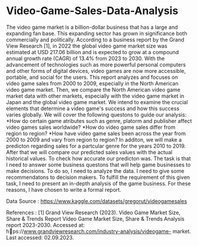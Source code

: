# Video-Game-Sales-Data-Analysis

The video game market is a billion-dollar business that has a large and expanding fan base. This expanding sector
has grown in significance both commercially and politically. According to a business report by the Grand View
Research [1], in 2022 the global video game market size was estimated at USD 217.06 billion and is expected to
grow at a compound annual growth rate (CAGR) of 13.4% from 2023 to 2030. With the advancement of
technologies such as more powerful personal computers and other forms of digital devices, video games are now
more accessible, portable, and social for the users.
This report analyzes and focuses on video game sales from 2000 to 2009, especially in the North American video
game market. Then, we compare the North American video game market data with other markets, especially
with the video game market in Japan and the global video game market. We intend to examine the crucial
elements that determine a video game's success and how this success varies globally. We will cover the following
questons to guide our analysis:
*How do certain game atributes such as genre, platorm and publisher affect video games sales
worldwide?
*How do video game sales differ from region to region?
*How have video game sales been across the year from 2000 to 2009 and vary from region to region?
In additon, we will make a predicton regarding sales for a partcular genre for the years 2010 to 2019. After that
we will compare our predicted sales values with the actual historical values. To check how accurate our
predicton was.
The task is that I need to answer some business questons that will help game businesses to make decisions. To
do so, I need to analyze the data. I need to give some recommendatons to decision makers. To fulfill the
requirement of this given task, I need to present an in-depth analysis of the game business. For these reasons, I
have chosen to write a formal report.

Data Source : https://www.kaggle.com/datasets/gregorut/videogamesales

References :
[1] Grand View Research (2023). Video Game Market Size, Share & Trends Report Video Game Market Size, Share
& Trends Analysis report 2023-2030. Accessed at: h􀆩ps://www.grandviewresearch.com/industry-analysis/videogame-
market. Last accessed: 02.09.2023.
